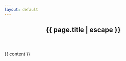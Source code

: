 ```yaml
---
layout: default
---
```

<article class="post">

  <header class="post-header">
    <h2 class="post-title">{{ page.title | escape }}</h2>
  </header>

  <div class="post-content">
    {{ content }}
  </div>

</article>
